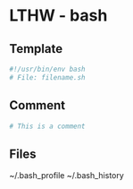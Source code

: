 # LTHW - bash

## Template
```bash
#!/usr/bin/env bash
# File: filename.sh

```

## Comment
```bash
# This is a comment
```

## Files
~/.bash_profile
~/.bash_history


